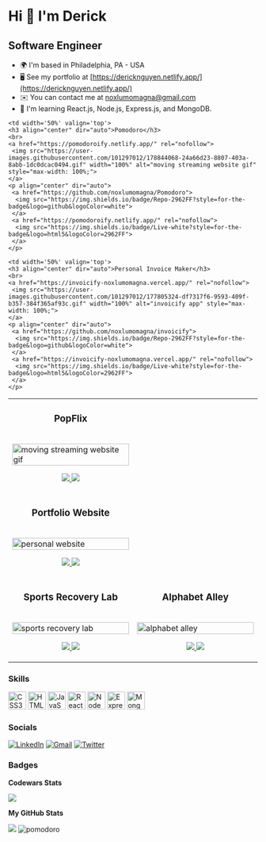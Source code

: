 Hi 👋 I'm Derick
===========================

Software Engineer
--------------------

* 🌍  I'm based in Philadelphia, PA - USA
* 🖥️  See my portfolio at [https://dericknguyen.netlify.app/](https://dericknguyen.netlify.app/)
* ✉️  You can contact me at [noxlumomagna@gmail.com](mailto:noxlumomagna@gmail.com)
* 🧠  I'm learning React.js, Node.js, Express.js, and MongoDB.

<table>
 <tbody>
  
  <tr>
   <td width='50%' valign='top'>
    <h3 align="center" dir="auto">PopFlix</h3>
    <br>
    <a href="https://popflix-eta.vercel.app/" rel="nofollow">
     <img src="https://user-images.githubusercontent.com/101297012/178840566-eafd45c5-a714-49bb-a1c3-d7e5b691d85d.gif" width="100%" alt="moving streaming website gif" style="max-width: 100%;">
    </a>
    <p align="center" dir="auto">  
     <a href="https://github.com/noxlumomagna/popflix"> 
      <img src="https://img.shields.io/badge/Repo-2962FF?style=for-the-badge&logo=github&logoColor=white">
     </a>
     <a href="https://popflix-eta.vercel.app/" rel="nofollow">
      <img src="https://img.shields.io/badge/Live-white?style=for-the-badge&logo=html5&logoColor=2962FF">
     </a>
    </p>
   </td>
   
    <td width='50%' valign='top'>
    <h3 align="center" dir="auto">Pomodoro</h3>
    <br>
    <a href="https://pomodoroify.netlify.app/" rel="nofollow">
     <img src="https://user-images.githubusercontent.com/101297012/178844068-24a66d23-8807-403a-8abb-1dc0dcac0494.gif" width="100%" alt="moving streaming website gif" style="max-width: 100%;">
    </a>
    <p align="center" dir="auto">  
     <a href="https://github.com/noxlumomagna/Pomodoro"> 
      <img src="https://img.shields.io/badge/Repo-2962FF?style=for-the-badge&logo=github&logoColor=white">
     </a>
     <a href="https://pomodoroify.netlify.app/" rel="nofollow">
      <img src="https://img.shields.io/badge/Live-white?style=for-the-badge&logo=html5&logoColor=2962FF">
     </a>
    </p>
   </td>
  </tr>
  
  <tr>
    <td width='50%' valign='top'>
    <h3 align="center" dir="auto">Portfolio Website</h3>
    <br>
    <a href="https://dericknguyen.netlify.app/" rel="nofollow">
     <img src="https://user-images.githubusercontent.com/101297012/177796705-f0e99481-da17-4f7f-bb5b-0742893b8831.gif" width="100%" alt="personal website" style="max-width: 100%;">
    </a>
    <p align="center" dir="auto">  
     <a href="https://github.com/noxlumomagna/Personal-Website"> 
      <img src="https://img.shields.io/badge/Repo-2962FF?style=for-the-badge&logo=github&logoColor=white">
     </a>
     <a href="https://dericknguyen.netlify.app/" rel="nofollow">
      <img src="https://img.shields.io/badge/Live-white?style=for-the-badge&logo=html5&logoColor=2962FF">
     </a>
    </p>
   </td>
   
    <td width='50%' valign='top'>
    <h3 align="center" dir="auto">Personal Invoice Maker</h3>
    <br>
    <a href="https://invoicify-noxlumomagna.vercel.app/" rel="nofollow">
     <img src="https://user-images.githubusercontent.com/101297012/177805324-df7317f6-9593-409f-b357-384f365af93c.gif" width="100%" alt="invoicify app" style="max-width: 100%;">
    </a>
    <p align="center" dir="auto">  
     <a href="https://github.com/noxlumomagna/invoicify"> 
      <img src="https://img.shields.io/badge/Repo-2962FF?style=for-the-badge&logo=github&logoColor=white">
     </a>
     <a href="https://invoicify-noxlumomagna.vercel.app/" rel="nofollow">
      <img src="https://img.shields.io/badge/Live-white?style=for-the-badge&logo=html5&logoColor=2962FF">
     </a>
    </p>
   </td>
  </tr>
  
  <tr>
   <td width='50%' valign='top'>
    <h3 align="center" dir="auto">Sports Recovery Lab</h3>
    <br>
    <a href="https://sportsrecoverylab.netlify.app/" rel="nofollow">
     <img src="https://user-images.githubusercontent.com/101297012/177808109-d57e6e02-3fe0-436d-b5fe-e254669ef080.gif" width="100%" alt="sports recovery lab" style="max-width: 100%;">
    </a>
    <p align="center" dir="auto">  
     <a href="https://github.com/noxlumomagna/sportsrecoverylab"> 
      <img src="https://img.shields.io/badge/Repo-2962FF?style=for-the-badge&logo=github&logoColor=white">
     </a>
     <a href="https://sportsrecoverylab.netlify.app/" rel="nofollow">
      <img src="https://img.shields.io/badge/Live-white?style=for-the-badge&logo=html5&logoColor=2962FF">
     </a>
    </p>
   </td>
   
   <td width='50%' valign='top'>
    <h3 align="center" dir="auto">Alphabet Alley</h3>
    <br>
    <a href="https://github.com/noxlumomagna/alphabetalley" rel="nofollow">
     <img src="https://user-images.githubusercontent.com/101297012/177808035-89994b1a-a87a-43d5-87c5-f5d59a45b55a.gif" width="100%" alt="alphabet alley" style="max-width: 100%;">
    </a>
    <p align="center" dir="auto">  
     <a href="https://github.com/noxlumomagna/alphabetalley"> 
      <img src="https://img.shields.io/badge/Repo-2962FF?style=for-the-badge&logo=github&logoColor=white">
     </a>
     <a href="https://alphabetalley.netlify.app/index.html" rel="nofollow">
      <img src="https://img.shields.io/badge/Live-white?style=for-the-badge&logo=html5&logoColor=2962FF">
     </a>
    </p> 
  </td>
  </tr>
  
 </tbody>
</table>

### Skills

<p align="left">
 <a href="https://www.w3.org/TR/CSS/#css" target="_blank" rel="noreferrer"><img src="https://raw.githubusercontent.com/danielcranney/readme-generator/main/public/icons/skills/css3-colored.svg" width="36" height="36" alt="CSS3" /></a>
 <a href="https://developer.mozilla.org/en-US/docs/Glossary/HTML5" target="_blank" rel="noreferrer"><img src="https://raw.githubusercontent.com/danielcranney/readme-generator/main/public/icons/skills/html5-colored.svg" width="36" height="36" alt="HTML5" /></a>
 <a href="https://developer.mozilla.org/en-US/docs/Web/JavaScript" target="_blank" rel="noreferrer"><img src="https://raw.githubusercontent.com/danielcranney/readme-generator/main/public/icons/skills/javascript-colored.svg" width="36" height="36" alt="JavaScript" /></a>
<a href="https://reactjs.org/" target="_blank" rel="noreferrer"><img src="https://raw.githubusercontent.com/danielcranney/readme-generator/main/public/icons/skills/react-colored.svg" width="36" height="36" alt="React" /></a>
<a href="https://nodejs.org/en/" target="_blank" rel="noreferrer"><img src="https://raw.githubusercontent.com/danielcranney/readme-generator/main/public/icons/skills/nodejs-colored.svg" width="36" height="36" alt="NodeJS" /></a>
<a href="https://expressjs.com/" target="_blank" rel="noreferrer"><img src="https://raw.githubusercontent.com/danielcranney/readme-generator/main/public/icons/skills/express-colored.svg" width="36" height="36" alt="Express" /></a>
<a href="https://www.mongodb.com/" target="_blank" rel="noreferrer"><img src="https://raw.githubusercontent.com/danielcranney/readme-generator/main/public/icons/skills/mongodb-colored.svg" width="36" height="36" alt="MongoDB" /></a>
</p>

### Socials

[![LinkedIn](https://img.shields.io/badge/LinkedIn-0077B5?style=for-the-badge&logo=linkedin&logoColor=white
)](https://www.linkedin.com/in/derick-nguyen-100devs/)
[![Gmail](https://img.shields.io/badge/Gmail-D14836?style=for-the-badge&logo=gmail&logoColor=white
)](mailto:noxlumomagna@gmail.com)
[![Twitter](https://img.shields.io/badge/Twitter-1DA1F2?style=for-the-badge&logo=twitter&logoColor=white
)](https://twitter.com/KcireDNguyen)

### Badges

<b> Codewars Stats</b>
<p align="left" dir="auto">
  <a href="https://www.codewars.com/users/noxlumomagna" rel="nofollow"><img src="https://www.codewars.com/users/noxlumomagna/badges/large" style="max-width: 100%;"></a>
</p>

<b>My GitHub Stats</b>

<a href="http://www.github.com/noxlumomagna"><img src="https://github-readme-streak-stats.herokuapp.com/?user=noxlumomagna&stroke=ffffff&background=1c1917&ring=3382ed&fire=3382ed&currStreakNum=ffffff&currStreakLabel=3382ed&sideNums=ffffff&sideLabels=ffffff&dates=ffffff&hide_border=true" /></a>
![pomodoro](https://user-images.githubusercontent.com/101297012/178844068-24a66d23-8807-403a-8abb-1dc0dcac0494.gif)
